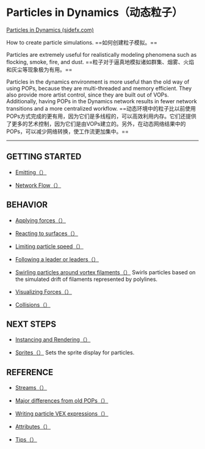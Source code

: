 # Particles in Dynamics（动态粒子）

[Particles in Dynamics (sidefx.com)](https://www.sidefx.com/docs/houdini/dopparticles/index.html)

How to create particle simulations.
==如何创建粒子模拟。==

Particles are extremely useful for realistically modeling phenomena such as flocking, smoke, fire, and dust.
 ==粒子对于逼真地模拟诸如群集、烟雾、火焰和灰尘等现象极为有用。==
 
Particles in the dynamics environment is more useful than the old way of using POPs, because they are multi-threaded and memory efficient. They also provide more artist control, since they are built out of VOPs. Additionally, having POPs in the Dynamics network results in fewer network transitions and a more centralized workflow.
==动态环境中的粒子比以前使用POPs方式完成的更有用，因为它们是多线程的，可以高效利用内存。它们还提供了更多的艺术控制，因为它们是由VOPs建立的。另外，在动态网络结果中的POPs，可以减少网络转换，使工作流更加集中。==

---

## GETTING STARTED

- [Emitting（）](https://www.sidefx.com/docs/houdini/dopparticles/emitting.html)
    
- [Network Flow（）](https://www.sidefx.com/docs/houdini/dopparticles/network_flow.html)
    

## BEHAVIOR

- [Applying forces（）](https://www.sidefx.com/docs/houdini/dopparticles/forces.html)
    
- [Reacting to surfaces（）](https://www.sidefx.com/docs/houdini/dopparticles/react.html)
    
- [Limiting particle speed（）](https://www.sidefx.com/docs/houdini/dopparticles/speedlimit.html)
    
- [Following a leader or leaders（）](https://www.sidefx.com/docs/houdini/dopparticles/follow.html)
    
- [Swirling particles around vortex filaments（）](https://www.sidefx.com/docs/houdini/dopparticles/filaments.html "Swirls particles based on the simulated drift of filaments represented by polylines.")
Swirls particles based on the simulated drift of filaments represented by polylines.
    
- [Visualizing Forces（）](https://www.sidefx.com/docs/houdini/dopparticles/visualize.html)
    
- [Collisions（）](https://www.sidefx.com/docs/houdini/dopparticles/collisions.html)
    

## NEXT STEPS

- [Instancing and Rendering（）](https://www.sidefx.com/docs/houdini/dopparticles/instancing.html)
    
- [Sprites（）](https://www.sidefx.com/docs/houdini/shelf/dynamics_popsprite.html "Sets the sprite display for particles.")
Sets the sprite display for particles.
    

## REFERENCE

- [Streams（）](https://www.sidefx.com/docs/houdini/dopparticles/streams.html)
    
- [Major differences from old POPs（）](https://www.sidefx.com/docs/houdini/dopparticles/differences.html)
    
- [Writing particle VEX expressions（）](https://www.sidefx.com/docs/houdini/dopparticles/vexpressions.html)
    
- [Attributes（）](https://www.sidefx.com/docs/houdini/dopparticles/attributes.html)
    
- [Tips（）](https://www.sidefx.com/docs/houdini/dopparticles/tips.html)